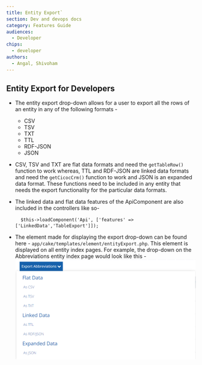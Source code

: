 ```yaml
---
title: Entity Export`
section: Dev and devops docs
category: Features Guide
audiences:
  - Developer
chips:
  - developer
authors:
  - Angal, Shivoham
---
```


## Entity Export for Developers

- The entity export drop-down allows for a user to export all the rows of an entity in any of the following formats -
  - CSV
  - TSV
  - TXT
  - TTL
  - RDF-JSON
  - JSON

- CSV, TSV and TXT are flat data formats and need the `getTableRow()` function to work whereas, TTL and RDF-JSON are linked data formats and need the `getCicocCrm()` function to work and JSON is an expanded data format. These functions need to be included in any entity that needs the export functionality for the particular data formats.

- The linked data and flat data features of the ApiComponent are also included in the controllers like so- <br>

        $this->loadComponent('Api', ['features' => ['LinkedData','TableExport']]);

- The element made for displaying the export drop-down can be found here - `app/cake/templates/element/entityExport.php`. This element is displayed on all entity index pages. For example, the drop-down on the Abbreviations entity index page would look like this - <br>
![abbreviations drop-down](entity_dd_sample.png)
